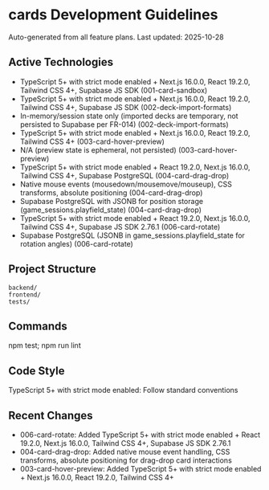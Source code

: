 ﻿# cards Development Guidelines

Auto-generated from all feature plans. Last updated: 2025-10-28

## Active Technologies
- TypeScript 5+ with strict mode enabled + Next.js 16.0.0, React 19.2.0, Tailwind CSS 4+, Supabase JS SDK (001-card-sandbox)
- TypeScript 5+ with strict mode enabled + Next.js 16.0.0, React 19.2.0, Tailwind CSS 4+, Supabase JS SDK (002-deck-import-formats)
- In-memory/session state only (imported decks are temporary, not persisted to Supabase per FR-014) (002-deck-import-formats)
- TypeScript 5+ with strict mode enabled + Next.js 16.0.0, React 19.2.0, Tailwind CSS 4+ (003-card-hover-preview)
- N/A (preview state is ephemeral, not persisted) (003-card-hover-preview)
- TypeScript 5+ with strict mode enabled + React 19.2.0, Next.js 16.0.0, Tailwind CSS 4+, Supabase PostgreSQL (004-card-drag-drop)
- Native mouse events (mousedown/mousemove/mouseup), CSS transforms, absolute positioning (004-card-drag-drop)
- Supabase PostgreSQL with JSONB for position storage (game_sessions.playfield_state) (004-card-drag-drop)
- TypeScript 5+ with strict mode enabled + React 19.2.0, Next.js 16.0.0, Tailwind CSS 4+, Supabase JS SDK 2.76.1 (006-card-rotate)
- Supabase PostgreSQL (JSONB in game_sessions.playfield_state for rotation angles) (006-card-rotate)

## Project Structure

```text
backend/
frontend/
tests/
```

## Commands

npm test; npm run lint

## Code Style

TypeScript 5+ with strict mode enabled: Follow standard conventions

## Recent Changes
- 006-card-rotate: Added TypeScript 5+ with strict mode enabled + React 19.2.0, Next.js 16.0.0, Tailwind CSS 4+, Supabase JS SDK 2.76.1
- 004-card-drag-drop: Added native mouse event handling, CSS transforms, absolute positioning for drag-drop card interactions
- 003-card-hover-preview: Added TypeScript 5+ with strict mode enabled + Next.js 16.0.0, React 19.2.0, Tailwind CSS 4+


<!-- MANUAL ADDITIONS START -->
<!-- MANUAL ADDITIONS END -->

